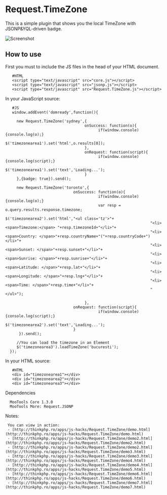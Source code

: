 Request.TimeZone
=======================
This is a simple plugin that shows you the local TimeZone with JSONP&YQL-driven badge.

![Screenshot](http://farm5.static.flickr.com/4129/4833588733_3ed15f79eb_z.jpg)

How to use
----------

First you must to include the JS files in the head of your HTML document.
       
       #HTML
       <script type="text/javascript" src="core.js"></script>
       <script type="text/javascript" src="jsonp.js"></script>
       <script type="text/javascript" src="Request.TimeZone.js"></script>

In your JavaScript source: 

       #JS 
       window.addEvent('domready',function(){ 

         new Request.TimeZone('sydney',{
                                       onSuccess: function(o){
                                             if(window.console) {console.log(o);} 
                                             $('timezonearea1').set('html',o.results[0]);                                             
                                       },
                                       onRequest: function(script){           
                                             if(window.console) {console.log(script);} 
                                             $('timezonearea1').set('text','Loading...'); 
                                       }   
         },{badge: true}).send(); 

         new Request.TimeZone('toronto',{
                                  onSuccess: function(o){
                                             if(window.console) {console.log(o);} 
                                             var resp = o.query.results.response.timezone;
                                             $('timezonearea2').set('html',"<ul class='tz'>"+
                                                                    "<li><span>Timezone:</span> "+resp.timezoneId+"</li>"+
                                                                    "<li><span>Country: </span>"+resp.countryName+"("+resp.countryCode+")</li>"+
                                                                    "<li><span>Sunset: </span>"+resp.sunset+"</li>"+
                                                                    "<li><span>Sunrise: </span>"+resp.sunrise+"</li>"+
                                                                    "<li><span>Latitude: </span>"+resp.lat+"</li>"+
                                                                    "<li><span>Longitude: </span>"+resp.lng+"</li>"+
                                                                    "<li><span>Time: </span>"+resp.time+"</li>"+
                                                                    "</ul>");

                                       },
                                  onRequest: function(script){           
                                             if(window.console) {console.log(script);} 
                                             $('timezonearea2').set('text','Loading...'); 
                                  }   
          }).send(); 

         //You can load the timezone in an Element
         $('timezonearea3').loadTimeZone('bucuresti');
      });

In your HTML source: 

       #HTML
       <div id="timezonearea1"></div>
       <div id="timezonearea2"></div>
       <div id="timezonearea3"></div>

Dependencies

      MooTools Core 1.3.0
      MooTools More: Request.JSONP

Notes: 

     You can view in action:
     - [http://thinkphp.ro/apps/js-hacks/Request.TimeZone/demo.html](http://thinkphp.ro/apps/js-hacks/Request.TimeZone/demo.html) 
     - [http://thinkphp.ro/apps/js-hacks/Request.TimeZone/demo2.html](http://thinkphp.ro/apps/js-hacks/Request.TimeZone/demo2.html) 
     - [http://thinkphp.ro/apps/js-hacks/Request.TimeZone/demo2.html](http://thinkphp.ro/apps/js-hacks/Request.TimeZone/demo3.html) 
     - [http://thinkphp.ro/apps/js-hacks/Request.TimeZone/demo3.html](http://thinkphp.ro/apps/js-hacks/Request.TimeZone/demo4.html) 
     - [http://thinkphp.ro/apps/js-hacks/Request.TimeZone/demo4.html](http://thinkphp.ro/apps/js-hacks/Request.TimeZone/demo5.html)
     - [http://thinkphp.ro/apps/js-hacks/Request.TimeZone/demo6.html](http://thinkphp.ro/apps/js-hacks/Request.TimeZone/demo6.html) 
     - [http://thinkphp.ro/apps/js-hacks/Request.TimeZone/demo7.html](http://thinkphp.ro/apps/js-hacks/Request.TimeZone/demo7.html) 

